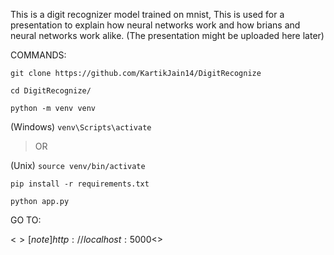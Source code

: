 This is a digit recognizer model trained on mnist, This is used for a presentation to explain how neural networks work and how brians and neural networks work alike.
(The presentation might be uploaded here later)


COMMANDS:

```
git clone https://github.com/KartikJain14/DigitRecognize
```

```
cd DigitRecognize/
```

```
python -m venv venv
```

(Windows) `venv\Scripts\activate`

> OR

(Unix) `source venv/bin/activate`

```
pip install -r requirements.txt
```

```
python app.py
```

GO TO:

<$>[note]
http://localhost:5000
<$>
